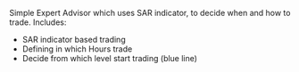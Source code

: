 Simple Expert Advisor which uses SAR indicator, to decide when and how to trade.
Includes:
- SAR indicator based trading
- Defining in which Hours trade
- Decide from which level start trading (blue line)
